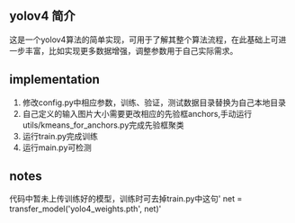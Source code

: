 ## yolov4 简介
这是一个yolov4算法的简单实现，可用于了解其整个算法流程，在此基础上可进一步丰富，比如实现更多数据增强，调整参数用于自己实际需求。
## implementation  
1. 修改config.py中相应参数，训练、验证，测试数据目录替换为自己本地目录  
2. 自己定义的输入图片大小需要更改相应的先验框anchors,手动运行utils/kmeans_for_anchors.py完成先验框聚类  
3. 运行train.py完成训练  
4. 运行main.py可检测  
## notes
代码中暂未上传训练好的模型，训练时可去掉train.py中这句' net = transfer_model('yolo4_weights.pth', net)'
